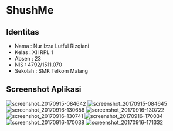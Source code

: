 # ShushMe

## Identitas
* Nama  : Nur Izza Lutful Rizqiani
* Kelas : XII RPL 1
* Absen : 23
* NIS   : 4792/1511.070
* Sekolah : SMK Telkom Malang
 
## Screenshot Aplikasi

![screenshot_20170915-084642](https://user-images.githubusercontent.com/22131898/30521770-07373a36-9bef-11e7-94d6-9ed216607adf.png)
![screenshot_20170915-084645](https://user-images.githubusercontent.com/22131898/30521775-073a171a-9bef-11e7-9c7c-55486b481585.png)
![screenshot_20170916-130656](https://user-images.githubusercontent.com/22131898/30521771-0737da4a-9bef-11e7-8c41-72e379759e0e.png)
![screenshot_20170916-130722](https://user-images.githubusercontent.com/22131898/30521772-073800ce-9bef-11e7-865f-4117fe1a7064.png)
![screenshot_20170916-130741](https://user-images.githubusercontent.com/22131898/30521774-073866f4-9bef-11e7-8f53-5e0551201fc6.png)
![screenshot_20170916-170034](https://user-images.githubusercontent.com/22131898/30521773-0738680c-9bef-11e7-95c3-bbb94f7ef41c.png)
![screenshot_20170916-170038](https://user-images.githubusercontent.com/22131898/30521780-10d9b3b6-9bef-11e7-8cb1-cf4e82ecceaf.png)
![screenshot_20170916-171332](https://user-images.githubusercontent.com/22131898/30521779-10938f26-9bef-11e7-9470-935bbe4e5950.png)
